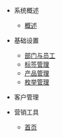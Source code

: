 - 系统概述
    - [概述](summary.md)
    
- 基础设置
    - [部门与员工](emp.md)
    - [标签管理](tag.md)
    - [产品管理](product.md)
    - [枚举管理](emun.md)

- 客户管理

- 营销工具
    - [首页](README.md)